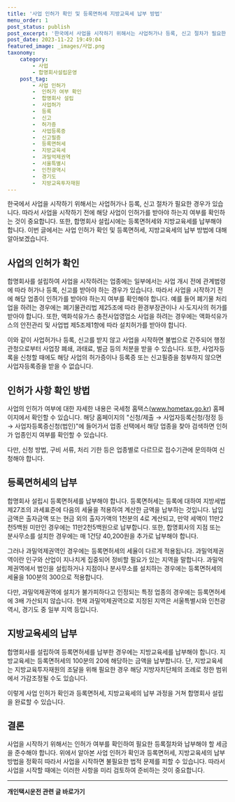 ```yaml
---
title: '사업 인허가 확인 및 등록면허세 지방교육세 납부 방법'
menu_order: 1
post_status: publish
post_excerpt: '한국에서 사업을 시작하기 위해서는 사업허가나 등록, 신고 절차가 필요한 경우가 있습니다. 따라서 사업을 시작하기 전에 해당 사업이 인허가를 받아야 하는지 여부를 확인하는 것이 중요합니다. 또한, 합명회사 설립시에는 등록면허세와 지방교육세를 납부해야 합니다. 이번 글에서는 사업 인허가 확인 및 등록면허세, 지방교육세의 납부 방법에 대해 알아보겠습니다.'
post_date: 2023-11-22 19:49:04
featured_image: _images/사업.png
taxonomy:
    category:
        - 사업
        - 합명회사설립운영
    post_tag:
        - 사업 인허가
        -  인허가 여부 확인
        -  합명회사 설립
        -  사업허가
        -  등록
        -  신고
        -  허가증
        -  사업등록증
        -  신고필증
        -  등록면허세
        -  지방교육세
        -  과밀억제권역
        -  서울특별시
        -  인천광역시
        -  경기도
        -  지방교육투자재원
---
```



한국에서 사업을 시작하기 위해서는 사업허가나 등록, 신고 절차가 필요한 경우가 있습니다. 따라서 사업을 시작하기 전에 해당 사업이 인허가를 받아야 하는지 여부를 확인하는 것이 중요합니다. 또한, 합명회사 설립시에는 등록면허세와 지방교육세를 납부해야 합니다. 이번 글에서는 사업 인허가 확인 및 등록면허세, 지방교육세의 납부 방법에 대해 알아보겠습니다.

## 사업의 인허가 확인

합명회사를 설립하여 사업을 시작하려는 업종에는 일부에서는 사업 개시 전에 관계법령에 따라 허가나 등록, 신고를 받아야 하는 경우가 있습니다. 따라서 사업을 시작하기 전에 해당 업종이 인허가를 받아야 하는지 여부를 확인해야 합니다. 예를 들어 폐기물 처리업을 하려는 경우에는 폐기물관리법 제25조에 따라 환경부장관이나 시·도지사의 허가를 받아야 합니다. 또한, 액화석유가스 충전사업영업소 사업을 하려는 경우에는 액화석유가스의 안전관리 및 사업법 제5조제1항에 따라 설치허가를 받아야 합니다.

이와 같이 사업허가나 등록, 신고를 받지 않고 사업을 시작하면 불법으로 간주되어 행정관청으로부터 사업장 폐쇄, 과태료, 벌금 등의 처분을 받을 수 있습니다. 또한, 사업자등록을 신청할 때에도 해당 사업의 허가증이나 등록증 또는 신고필증을 첨부하지 않으면 사업자등록증을 받을 수 없습니다.

## 인허가 사항 확인 방법

사업의 인허가 여부에 대한 자세한 내용은 국세청 홈택스(www.hometax.go.kr) 홈페이지에서 확인할 수 있습니다. 해당 홈페이지의 "신청/제출 → 사업자등록신청/정정 등 → 사업자등록증신청(법인)"에 들어가서 업종 선택에서 해당 업종을 찾아 검색하면 인허가 업종인지 여부를 확인할 수 있습니다.

다만, 신청 방법, 구비 서류, 처리 기한 등은 업종별로 다르므로 접수기관에 문의하여 신청해야 합니다.

## 등록면허세의 납부

합명회사 설립시 등록면허세를 납부해야 합니다. 등록면허세는 등록에 대하여 지방세법 제27조의 과세표준에 다음의 세율을 적용하여 계산한 금액을 납부하는 것입니다. 납입 금액은 출자금액 또는 현금 외의 출자가액의 1천분의 4로 계산되고, 만약 세액이 11만2천5백원 미만인 경우에는 11만2천5백원으로 납부합니다. 또한, 합명회사의 지점 또는 분사무소를 설치한 경우에는 매 1건당 40,200원을 추가로 납부해야 합니다.

그러나 과밀억제권역인 경우에는 등록면허세의 세율이 다르게 적용됩니다. 과밀억제권역이란 인구와 산업이 지나치게 집중되어 정비할 필요가 있는 지역을 말합니다. 과밀억제권역에서 법인을 설립하거나 지점이나 분사무소를 설치하는 경우에는 등록면허세의 세율을 100분의 300으로 적용합니다.

다만, 과밀억제권역에 설치가 불가피하다고 인정되는 특정 업종의 경우에는 등록면허세에 3배 가산되지 않습니다. 현재 과밀억제권역으로 지정된 지역은 서울특별시와 인천광역시, 경기도 중 일부 지역 등입니다.

## 지방교육세의 납부

합명회사를 설립하여 등록면허세를 납부한 경우에는 지방교육세를 납부해야 합니다. 지방교육세는 등록면허세의 100분의 20에 해당하는 금액을 납부합니다. 단, 지방교육세는 지방교육투자재원의 조달을 위해 필요한 경우 해당 지방자치단체의 조례로 정한 범위에서 가감조정될 수도 있습니다.

이렇게 사업 인허가 확인과 등록면허세, 지방교육세의 납부 과정을 거쳐 합명회사 설립을 완료할 수 있습니다.

## 결론

사업을 시작하기 위해서는 인허가 여부를 확인하여 필요한 등록절차와 납부해야 할 세금을 준수해야 합니다. 위에서 알아본 사업 인허가 확인과 등록면허세, 지방교육세의 납부 방법을 정확히 따라서 사업을 시작하면 불필요한 법적 문제를 피할 수 있습니다. 따라서 사업을 시작할 때에는 이러한 사항을 미리 검토하여 준비하는 것이 중요합니다.
<!-- wp:separator -->
<hr class="wp-block-separator has-alpha-channel-opacity"/>
<!-- /wp:separator -->

<!-- wp:group {"backgroundColor":"base","layout":{"type":"constrained"}} -->
<div class="wp-block-group has-base-background-color has-background"><!-- wp:paragraph {"align":"center","fontSize":"medium"} -->
<p class="has-text-align-center has-large-font-size"><strong>개인택시운전 관련 글 바로가기</strong></p>
<!-- /wp:paragraph -->


<!-- wp:latest-posts
{"categories":[{"id":1441,"count":19,"description":"","link":"https://uknowlaw.com/category/%ea%b0%9c%ec%9d%b8%ed%83%9d%ec%8b%9c%ec%9a%b4%ec%a0%84/","name":"개인택시운전","slug":"개인택시운전","taxonomy":"category","parent":0,"meta":[],"_links":{"self":[{"href":"https://uknowlaw.com/wp-json/wp/v2/categories/1441"}],"collection":[{"href":"https://uknowlaw.com/wp-json/wp/v2/categories"}],"about":[{"href":"https://uknowlaw.com/wp-json/wp/v2/taxonomies/category"}],"wp:post_type":[{"href":"https://uknowlaw.com/wp-json/wp/v2/posts?categories=1441"}],"curies":[{"name":"wp","href":"https://api.w.org/{rel}","templated":true}]}}],"postsToShow":100,"excerptLength":28,"postLayout":"grid","columns":2,"featuredImageAlign":"left","featuredImageSizeSlug":"large","fontSize":"small"} /--></div>
<!-- /wp:group -->